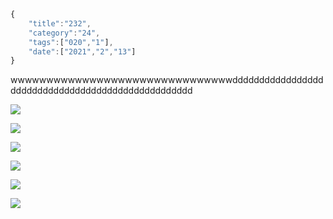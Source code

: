 ```javascript
{
    "title":"232",
    "category":"24",
    "tags":["020","1"],
    "date":["2021","2","13"]
}
```
wwwwwwwwwwwwwwwwwwwwwwwwwwwwwwwddddddddddddddddddddddddddddddddddddddddddddddddddd

![](1.jpg)

![](2.jpg)

![](3.jpg)

![](4.jpg)

![](5.jpg)

![](6.jpg)
